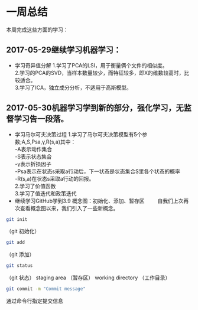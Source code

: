 # 一周总结
本周完成这些方面的学习：
## 2017-05-29继续学习机器学习：
* 学习奇异值分解
1.学习了PCA的LSI，用于衡量俩个文件的相似度。         
2.学习的PCA的SVD，当样本数量较少，而特征较多，即X的维数较高时，比较适合。     
3.学习了ICA，独立成分分析，不适用于高斯模型。
## 2017-05-30机器学习学到新的部分，强化学习，无监督学习告一段落。
* 学习马尔可夫决策过程
1.学习了马尔可夫决策模型有5个参数;A,S,Psa,γ,R(s,a)其中：                         
-A表示动作集合                     
-S表示状态集合                    
-γ表示折损因子                           
-Psa表示在状态s采取a行动后，下一状态是状态集合S里各个状态的概率                  
-R(s,a)在状态s采取a行动的回报。                        
2.学习了价值函数          
3.学习了值迭代和政策迭代  
* 继续学习GitHub学到3.9
概念图：初始化、添加、暂存区        
自我们上次再次查看概念图以来，我们引入了一些新概念。       
```bash
git init
```
（git 初始化）
```bash
git add 
```
（git 添加）
```bash
git status
```
 （git 状态）
staging area （暂存区）
working directory （工作目录）   
```bash
git commit -m "Commit message"
```
通过命令行指定提交信息


